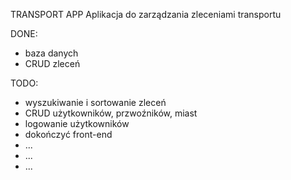 TRANSPORT APP
Aplikacja do zarządzania zleceniami transportu

DONE:
- baza danych
- CRUD zleceń

TODO:
- wyszukiwanie i sortowanie zleceń
- CRUD użytkowników, przwoźników, miast
- logowanie użytkowników
- dokończyć front-end
- ...
- ...
- ...
